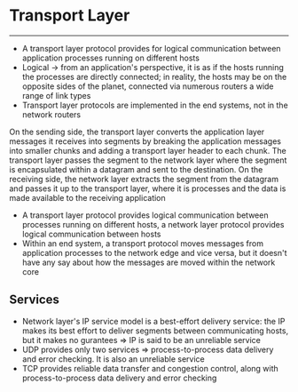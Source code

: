 # Transport Layer
---
- A transport layer protocol provides for logical communication between application processes running on different hosts
- Logical -> from an application's perspective, it is as if the hosts running the processes are directly connected; in reality, the hosts may be on the opposite sides of the planet, connected via numerous routers a wide range of link types
- Transport layer protocols are implemented in the end systems, not in the network routers

On the sending side, the transport layer converts the application layer messages it receives into segments by breaking the application messages into smaller chunks and adding a transport layer header to each chunk. The transport layer passes the segment to the network layer where the segment is encapsulated within a datagram and sent to the destination. On the receiving side, the network layer extracts the segment from the datagram and passes it up to the transport layer, where it is processes and the data is made available to the receiving application

- A transport layer protocol provides logical communication between processes running on different hosts, a network layer protocol provides logical communication between hosts
- Within an end system, a transport protocol moves messages from application processes to the network edge and vice versa, but it doesn't have any say about how the messages are moved within the network core

## Services
- Network layer's IP service model is a best-effort delivery service: the IP makes its best effort to deliver segments between communicating hosts, but it makes no gurantees => IP is said to be an unreliable service
- UDP provides only two services => process-to-process data delivery and error checking. It is also an unreliable service
- TCP provides reliable data transfer and congestion control, along with process-to-process data delivery and error checking